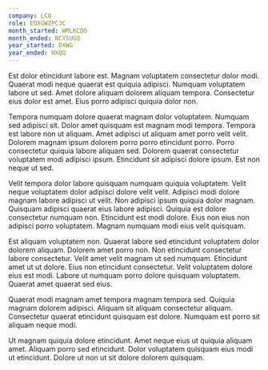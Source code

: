 ```yaml
---
company: LCQ
role: EOXGWZPCJC
month_started: WMLKCDO
month_ended: NCYSUGQ
year_started: DXWG
year_ended: HXQQ
---
```


Est dolor etincidunt labore est. Magnam voluptatem consectetur dolor modi. Quaerat modi neque quaerat est quiquia adipisci. Numquam voluptatem labore ut sed. Amet dolore aliquam dolorem aliquam tempora. Consectetur eius dolor est amet. Eius porro adipisci quiquia dolor non.

Tempora numquam dolore quaerat magnam dolor voluptatem. Numquam sed adipisci sit. Dolor amet quisquam est magnam modi tempora. Tempora est labore non ut aliquam. Amet adipisci ut aliquam amet porro velit velit. Dolorem magnam ipsum dolorem porro porro etincidunt porro. Porro consectetur quiquia labore aliquam sed. Dolorem quaerat consectetur voluptatem modi adipisci ipsum. Etincidunt sit adipisci dolore ipsum. Est non neque ut sed.

Velit tempora dolor labore quisquam numquam quiquia voluptatem. Velit neque voluptatem dolor adipisci dolore velit velit. Adipisci modi dolore magnam labore adipisci ut velit. Non adipisci ipsum quiquia dolor magnam. Quisquam adipisci quaerat eius labore adipisci. Quiquia est dolore consectetur numquam non. Etincidunt est modi dolore. Eius non eius non adipisci porro voluptatem. Magnam numquam modi eius velit quisquam.

Est aliquam voluptatem non. Quaerat labore sed etincidunt voluptatem dolor dolorem aliquam. Dolorem amet porro non. Non etincidunt consectetur labore consectetur. Velit amet velit magnam ut sed numquam. Etincidunt amet ut ut dolore. Eius non etincidunt consectetur. Velit voluptatem dolore eius est modi. Labore ut numquam porro dolore quisquam voluptatem. Quaerat amet quaerat sed eius.

Quaerat modi magnam amet tempora magnam tempora sed. Quiquia magnam dolorem adipisci. Aliquam sit aliquam consectetur aliquam. Consectetur quaerat etincidunt quisquam est dolore. Numquam est porro sit aliquam neque modi.

Ut magnam quiquia dolore etincidunt. Amet neque eius ut quiquia aliquam amet. Aliquam porro sed etincidunt. Dolor voluptatem quisquam eius modi ut etincidunt. Dolore ut non ut sit dolore dolorem quisquam.
    